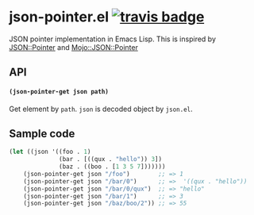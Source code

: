 # json-pointer.el [![travis badge][travis-badge]][travis-link]

JSON pointer implementation in Emacs Lisp. This is inspired by [JSON::Pointer](https://metacpan.org/pod/JSON::Pointer) and [Mojo::JSON::Pointer](http://mojolicious.org/perldoc/Mojo/JSON/Pointer)

## API

#### `(json-pointer-get json path)`

Get element by `path`. `json` is decoded object by `json.el`.

## Sample code

```lisp
(let ((json '((foo . 1)
              (bar . [((qux . "hello")) 3])
              (baz . ((boo . [1 3 5 7]))))))
    (json-pointer-get json "/foo")        ;; => 1
    (json-pointer-get json "/bar/0")      ;; =>  '((qux . "hello"))
    (json-pointer-get json "/bar/0/qux")  ;; => "hello"
    (json-pointer-get json "/bar/1")      ;; => 3
    (json-pointer-get json "/baz/boo/2")) ;; => 55
```

[travis-badge]: https://travis-ci.org/syohex/emacs-json-pointer.svg
[travis-link]: https://travis-ci.org/syohex/emacs-json-pointer
